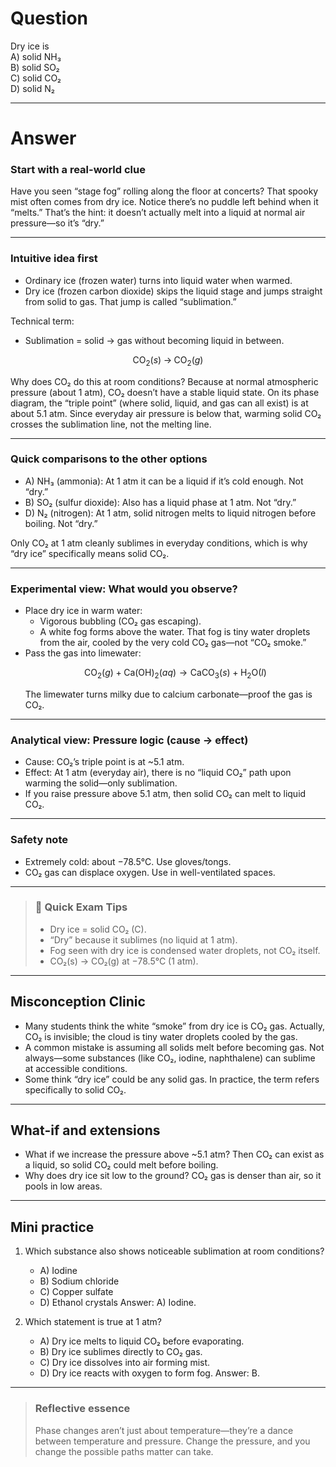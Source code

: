 # Question
Dry ice is  
   A) solid NH₃  
   B) solid SO₂  
   C) solid CO₂  
   D) solid N₂

---
# Answer

### Start with a real-world clue
Have you seen “stage fog” rolling along the floor at concerts? That spooky mist often comes from dry ice. Notice there’s no puddle left behind when it “melts.” That’s the hint: it doesn’t actually melt into a liquid at normal air pressure—so it’s “dry.”

---

### Intuitive idea first
- Ordinary ice (frozen water) turns into liquid water when warmed.
- Dry ice (frozen carbon dioxide) skips the liquid stage and jumps straight from solid to gas. That jump is called “sublimation.”

Technical term:
- Sublimation = solid → gas without becoming liquid in between.

```math
\text{CO}_2(s) \;\longrightarrow\; \text{CO}_2(g)
```

Why does CO₂ do this at room conditions? Because at normal atmospheric pressure (about 1 atm), CO₂ doesn’t have a stable liquid state. On its phase diagram, the “triple point” (where solid, liquid, and gas can all exist) is at about 5.1 atm. Since everyday air pressure is below that, warming solid CO₂ crosses the sublimation line, not the melting line.

---

### Quick comparisons to the other options
- A) NH₃ (ammonia): At 1 atm it can be a liquid if it’s cold enough. Not “dry.”
- B) SO₂ (sulfur dioxide): Also has a liquid phase at 1 atm. Not “dry.”
- D) N₂ (nitrogen): At 1 atm, solid nitrogen melts to liquid nitrogen before boiling. Not “dry.”

Only CO₂ at 1 atm cleanly sublimes in everyday conditions, which is why “dry ice” specifically means solid CO₂.

---

### Experimental view: What would you observe?
- Place dry ice in warm water:
  - Vigorous bubbling (CO₂ gas escaping).
  - A white fog forms above the water. That fog is tiny water droplets from the air, cooled by the very cold CO₂ gas—not “CO₂ smoke.”
- Pass the gas into limewater:
  ```math
  \text{CO}_2(g) + \text{Ca(OH)}_2(aq) \rightarrow \text{CaCO}_3(s) + \text{H}_2\text{O}(l)
  ```
  The limewater turns milky due to calcium carbonate—proof the gas is CO₂.

---

### Analytical view: Pressure logic (cause → effect)
- Cause: CO₂’s triple point is at ~5.1 atm.
- Effect: At 1 atm (everyday air), there is no “liquid CO₂” path upon warming the solid—only sublimation.
- If you raise pressure above 5.1 atm, then solid CO₂ can melt to liquid CO₂.

---

### Safety note
- Extremely cold: about −78.5°C. Use gloves/tongs.
- CO₂ gas can displace oxygen. Use in well-ventilated spaces.

---

> ### 🧠 Quick Exam Tips
> - Dry ice = solid CO₂ (C).
> - “Dry” because it sublimes (no liquid at 1 atm).
> - Fog seen with dry ice is condensed water droplets, not CO₂ itself.
> - CO₂(s) → CO₂(g) at −78.5°C (1 atm).

---

## Misconception Clinic
- Many students think the white “smoke” from dry ice is CO₂ gas. Actually, CO₂ is invisible; the cloud is tiny water droplets cooled by the gas.
- A common mistake is assuming all solids melt before becoming gas. Not always—some substances (like CO₂, iodine, naphthalene) can sublime at accessible conditions.
- Some think “dry ice” could be any solid gas. In practice, the term refers specifically to solid CO₂.

---

## What-if and extensions
- What if we increase the pressure above ~5.1 atm? Then CO₂ can exist as a liquid, so solid CO₂ could melt before boiling.
- Why does dry ice sit low to the ground? CO₂ gas is denser than air, so it pools in low areas.

---

## Mini practice
1) Which substance also shows noticeable sublimation at room conditions?
   - A) Iodine
   - B) Sodium chloride
   - C) Copper sulfate
   - D) Ethanol crystals
   Answer: A) Iodine.

2) Which statement is true at 1 atm?
   - A) Dry ice melts to liquid CO₂ before evaporating.
   - B) Dry ice sublimes directly to CO₂ gas.
   - C) Dry ice dissolves into air forming mist.
   - D) Dry ice reacts with oxygen to form fog.
   Answer: B.

---

> ### Reflective essence
> Phase changes aren’t just about temperature—they’re a dance between temperature and pressure. Change the pressure, and you change the possible paths matter can take.